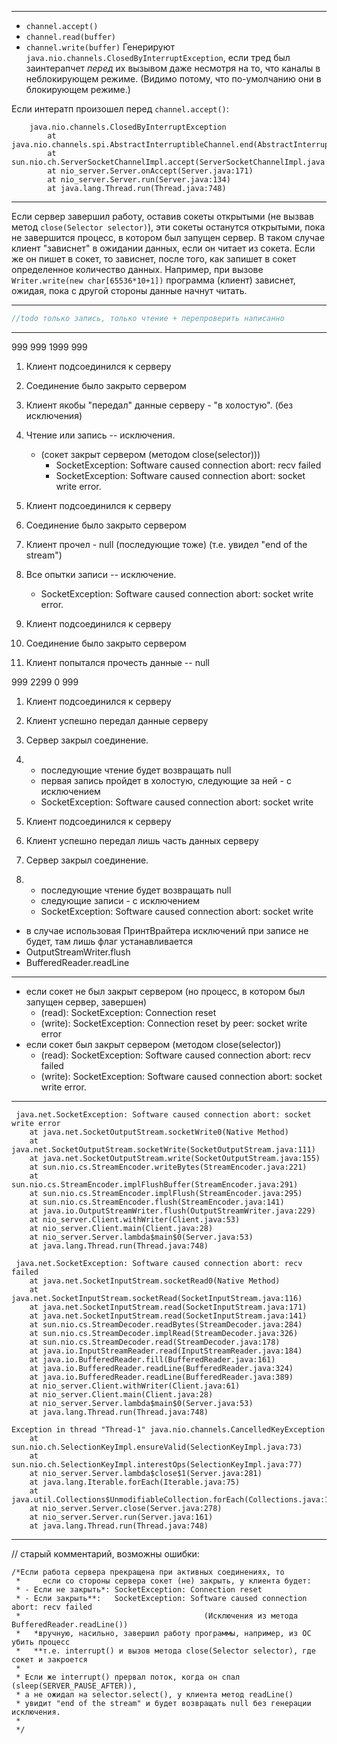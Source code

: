 
________________________________________________________________________________________________________________________

- `channel.accept()`
- `channel.read(buffer)`
- `channel.write(buffer)`
Генерируют `java.nio.channels.ClosedByInterruptException`, если тред был заинтерапчет _перед_ их вызывом
даже несмотря на то, что каналы в неблокирующем режиме. (Видимо потому, что по-умолчанию они в блокирующем режиме.)

Если интератп произошел перед `channel.accept()`:
```
    java.nio.channels.ClosedByInterruptException
        at java.nio.channels.spi.AbstractInterruptibleChannel.end(AbstractInterruptibleChannel.java:202)
        at sun.nio.ch.ServerSocketChannelImpl.accept(ServerSocketChannelImpl.java:257)
        at nio_server.Server.onAccept(Server.java:171)
        at nio_server.Server.run(Server.java:134)
        at java.lang.Thread.run(Thread.java:748)
```
________________________________________________________________________________________________________________________


Если сервер завершил работу, оставив сокеты открытыми (не вызвав метод `close(Selector selector)`), 
эти сокеты останутся открытыми, пока не завершится процесс, в котором был запущен сервер.
В таком случае клиент "зависнет" в ожидании данных, если он читает из сокета. Если же он пишет в сокет, 
то зависнет, после того, как запишет в сокет определенное количество данных. 
Например, при вызове `Writer.write(new char[65536*10+1])` программа (клиент) зависнет, ожидая, 
пока с другой стороны данные начнут читать.

________________________________________________________________________________________________________________________

```java
//todo только запись, только чтение + перепроверить написанно
```

________________________________________________________________________________________________________________________

999 999 1999 999
1. Клиент подсоединился к серверу
2. Соединение было закрыто сервером
3. Клиент якобы "передал" данные серверу - "в холостую". (без исключения)
4. Чтение или запись -- исключения.
    - (сокет закрыт сервером (методом close(selector)))
        - SocketException: Software caused connection abort: recv failed
        - SocketException: Software caused connection abort: socket write error.

1. Клиент подсоединился к серверу
2. Соединение было закрыто сервером
3. Клиент прочел - null (последующие тоже) (т.е. увидел "end of the stream")
4. Все опытки записи -- исключение.
    - SocketException: Software caused connection abort: socket write error.



1. Клиент подсоединился к серверу
2. Соединение было закрыто сервером
3. Клиент попытался прочесть данные -- null



999 2299 0 999
1. Клиент подсоединился к серверу
2. Клиент успешно передал данные серверу
3. Сервер закрыл соединение.
4.  - последующие чтение будет возвращать null
    - первая запись пройдет в холостую, следующие за ней - с исключением
    - SocketException: Software caused connection abort: socket write 

1. Клиент подсоединился к серверу
2. Клиент успешно передал лишь часть данных серверу
3. Сервер закрыл соединение.
4.  - последующие чтение будет возвращать null
    - следующие записи - с исключением
    - SocketException: Software caused connection abort: socket write 



 - в случае использовая ПринтВрайтера исключений при записе не будет, там 
 лишь флаг устанавливается 
 - OutputStreamWriter.flush
 - BufferedReader.readLine
 
 
 
________________________________________________________________________________________________________________________
 
- если сокет не был закрыт сервером (но процесс, в котором был запущен сервер, завершен)
  - (read):  SocketException: Connection reset
  - (write): SocketException: Connection reset by peer: socket write error
- если сокет был закрыт сервером (методом close(selector))
  - (read):  SocketException: Software caused connection abort: recv failed
  - (write): SocketException: Software caused connection abort: socket write error.

________________________________________________________________________________________________________________________
 
```
 java.net.SocketException: Software caused connection abort: socket write error
 	at java.net.SocketOutputStream.socketWrite0(Native Method)
 	at java.net.SocketOutputStream.socketWrite(SocketOutputStream.java:111)
 	at java.net.SocketOutputStream.write(SocketOutputStream.java:155)
 	at sun.nio.cs.StreamEncoder.writeBytes(StreamEncoder.java:221)
 	at sun.nio.cs.StreamEncoder.implFlushBuffer(StreamEncoder.java:291)
 	at sun.nio.cs.StreamEncoder.implFlush(StreamEncoder.java:295)
 	at sun.nio.cs.StreamEncoder.flush(StreamEncoder.java:141)
 	at java.io.OutputStreamWriter.flush(OutputStreamWriter.java:229)
 	at nio_server.Client.withWriter(Client.java:53)
 	at nio_server.Client.main(Client.java:28)
 	at nio_server.Server.lambda$main$0(Server.java:53)
 	at java.lang.Thread.run(Thread.java:748)
 	
 java.net.SocketException: Software caused connection abort: recv failed
 	at java.net.SocketInputStream.socketRead0(Native Method)
 	at java.net.SocketInputStream.socketRead(SocketInputStream.java:116)
 	at java.net.SocketInputStream.read(SocketInputStream.java:171)
 	at java.net.SocketInputStream.read(SocketInputStream.java:141)
 	at sun.nio.cs.StreamDecoder.readBytes(StreamDecoder.java:284)
 	at sun.nio.cs.StreamDecoder.implRead(StreamDecoder.java:326)
 	at sun.nio.cs.StreamDecoder.read(StreamDecoder.java:178)
 	at java.io.InputStreamReader.read(InputStreamReader.java:184)
 	at java.io.BufferedReader.fill(BufferedReader.java:161)
 	at java.io.BufferedReader.readLine(BufferedReader.java:324)
 	at java.io.BufferedReader.readLine(BufferedReader.java:389)
 	at nio_server.Client.withWriter(Client.java:61)
 	at nio_server.Client.main(Client.java:28)
 	at nio_server.Server.lambda$main$0(Server.java:53)
 	at java.lang.Thread.run(Thread.java:748)

Exception in thread "Thread-1" java.nio.channels.CancelledKeyException
    at sun.nio.ch.SelectionKeyImpl.ensureValid(SelectionKeyImpl.java:73)
    at sun.nio.ch.SelectionKeyImpl.interestOps(SelectionKeyImpl.java:77)
    at nio_server.Server.lambda$close$1(Server.java:281)
    at java.lang.Iterable.forEach(Iterable.java:75)
    at java.util.Collections$UnmodifiableCollection.forEach(Collections.java:1080)
    at nio_server.Server.close(Server.java:278)
    at nio_server.Server.run(Server.java:161)
    at java.lang.Thread.run(Thread.java:748)
```

________________________________________________________________________________________________________________________

// старый комментарий, возможны ошибки:

    /*Если работа сервера прекращена при активных соединениях, то
     *     если со стороны сервера сокет (не) закрыть, у клиента будет:
     * - Если не закрыть*: SocketException: Connection reset
     * - Если закрыть**:   SocketException: Software caused connection abort: recv failed
     *                                         (Исключения из метода BufferedReader.readLine())
     *   *вручную, насильно, завершил работу программы, например, из ОС убить процесс
     *   **т.е. interrupt() и вызов метода close(Selector selector), где сокет и закроется
     *
     * Если же interrupt() прервал поток, когда он спал (sleep(SERVER_PAUSE_AFTER)),
     * а не ожидал на selector.select(), у клиента метод readLine()
     * увидит "end of the stream" и будет возвращать null без генерации исключения.
     *
     */
                             

                                     



                                     

